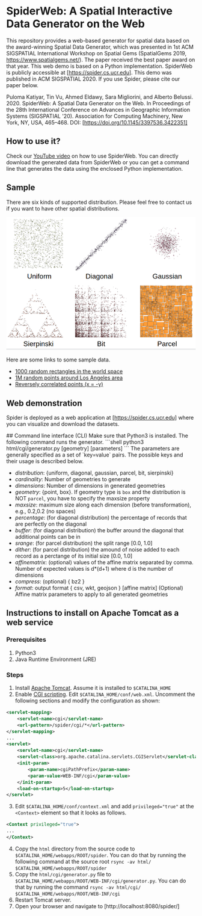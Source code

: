 # SpiderWeb: A Spatial Interactive Data Generator on the Web
This repository provides a web-based generator for spatial data based on the award-winning Spatial Data Generator, which was presented in 1st ACM SIGSPATIAL International Workshop on Spatial Gems (SpatialGems 2019, https://www.spatialgems.net/).
The paper received the best paper award on that year. This web demo is based on a Python implementation. SpiderWeb is publicly accessible at [https://spider.cs.ucr.edu]. This demo was published in ACM SIGSPATIAL 2020. If you use Spider, please cite our paper below.

Puloma Katiyar, Tin Vu, Ahmed Eldawy, Sara Migliorini, and Alberto Belussi. 2020. SpiderWeb: A Spatial Data Generator on the Web. In Proceedings of the 28th International Conference on Advances in Geographic Information Systems (SIGSPATIAL '20). Association for Computing Machinery, New York, NY, USA, 465–468. DOI: [https://doi.org/10.1145/3397536.3422351]

## How to use it?
Check our [YouTube video](https://youtu.be/h0xCG6Swdqw) on how to use SpiderWeb. You can directly download the generated data from SpiderWeb or you can get a command line that generates the data using the enclosed Python implementation.

## Sample
There are six kinds of supported distribution. Please feel free to contact us if you want to have other spatial distributions.

![Sample distributions](demo/sample.png)

Here are some links to some sample data.

- [1000 random rectangles in the world space](http://spider.cs.ucr.edu/?P&1000&2&&0.2&0.5&360,0,-180,0,180,-90)
- [1M random points around Los Angeles area](http://spider.cs.ucr.edu/?G&1000000&2&&point&2,0,-35,0,2,-119)
- [Reversely correlated points (x = -y)](http://spider.cs.ucr.edu/?D&500&2&2&point&0.2&0.2&-2,0,1,0,2,-1)

## Web demonstration
Spider is deployed as a web application at [https://spider.cs.ucr.edu] where you can visualize and download the datasets.

<div id="cli">
## Command line interface (CLI)
Make sure that Python3 is installed. The following command runs the generator.
```shell
python3 html/cgi/generator.py <distribution> <cardinality> <dimensions> [geometry] [parameters]
```
The parameters are generally specified as a set of `key=value` pairs. The possible keys and their usage is described below.

- *distribution*: {uniform, diagonal, gaussian, parcel, bit, sierpinski}
- *cardinality*: Number of geometries to generate
- *dimensions*: Number of dimensions in generated geometries
- *geometry*: {point, box}. If geometry type is `box` and the distribution is NOT `parcel`, you have to specify the maxsize property
- *maxsize*: maximum size along each dimension (before transformation), e.g., 0.2,0.2 (no spaces)
- *percentage*: (for diagonal distribution) the percentage of records that are perfectly on the diagonal
- *buffer*: (for diagonal distribution) the buffer around the diagonal that additional points can be in
- *srange*: (for parcel distribution) the split range [0.0, 1.0]
- *dither*: (for parcel distribution) the amound of noise added to each record as a perctange of its initial size [0.0, 1.0]
- *affinematrix*: (optional) values of the affine matrix separated by comma. Number of expected values is d*(d+1) where d is the number of dimensions
- *compress*: (optional) { bz2 }
- *format*: output format { csv, wkt, geojson }
[affine matrix] (Optional) Affine matrix parameters to apply to all generated geometries

## Instructions to install on Apache Tomcat as a web service
### Prerequisites
1. Python3
2. Java Runtime Environment (JRE)

### Steps
1. Install [Apache Tomcat](https://tomcat.apache.org/download-90.cgi). Assume it is installed to `$CATALINA_HOME`
2. Enable [CGI scripting](http://tomcat.apache.org/tomcat-9.0-doc/cgi-howto.html). Edit `$CATALINA_HOME/conf/web.xml`. Uncomment the following sections and modify the configuration as shown:
```xml
<servlet-mapping>
    <servlet-name>cgi</servlet-name>
    <url-pattern>/spider/cgi/*</url-pattern>
</servlet-mapping>
...
<servlet>
    <servlet-name>cgi</servlet-name>
    <servlet-class>org.apache.catalina.servlets.CGIServlet</servlet-class>
    <init-param>
        <param-name>cgiPathPrefix</param-name>
        <param-value>WEB-INF/cgi</param-value>
    </init-param>
    <load-on-startup>5</load-on-startup>
</servlet>
```
3. Edit `$CATALINA_HOME/conf/context.xml` and add `privileged="true"` at the `<Context>` element so that it looks as follows.
```xml
<Context privileged="true">
...
</Context>
```
4. Copy the `html` directory from the source code to `$CATALINA_HOME/webapps/ROOT/spider`.
You can do that by running the following command at the source root `rsync -av html/ $CATALINA_HOME/webapps/ROOT/spider`
5. Copy the `html/cgi/generator.py` file to `$CATALINA_HOME/webapps/ROOT/WEB-INF/cgi/generator.py`. You can do that by running the command `rsync -av html/cgi/ $CATALINA_HOME/webapps/ROOT/WEB-INF/cgi`
6. Restart Tomcat server.
7. Open your browser and navigate to [http://localhost:8080/spider/]